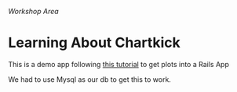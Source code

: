 *Workshop Area*

Learning About Chartkick
========================

This is a demo app following [this tutorial](https://richonrails.com/articles/charting-with-chartkick) to get plots into a Rails App

We had to use Mysql as our db to get this to work.
